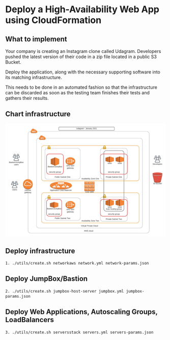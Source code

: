 # Deploy a High-Availability Web App using CloudFormation

## What to implement

   Your company is creating an Instagram clone called Udagram. Developers pushed the latest version of their code in a zip file located in a public S3 Bucket.

   Deploy the application, along with the necessary supporting software into its matching infrastructure.

   This needs to be done in an automated fashion so that the infrastructure can be discarded as soon as the testing team finishes their tests and gathers their results.


## Chart infrastructure

   ![Chart infrastructure](https://github.com/lfergon/aws-udagram/blob/master/udagram_route_table.jpeg?raw=true)

## Deploy infrastructure

    1. ./utils/create.sh networkaws network.yml network-params.json

## Deploy JumpBox/Bastion

    2. ./utils/create.sh jumpbox-host-server jumpbox.yml jumpbox-params.json 

## Deploy Web Applications, Autoscaling Groups, LoadBalancers

    3. ./utils/create.sh serversstack servers.yml servers-params.json


